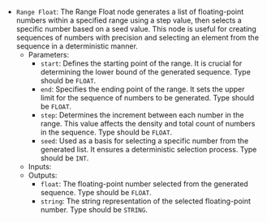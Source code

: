 - `Range Float`: The Range Float node generates a list of floating-point numbers within a specified range using a step value, then selects a specific number based on a seed value. This node is useful for creating sequences of numbers with precision and selecting an element from the sequence in a deterministic manner.
    - Parameters:
        - `start`: Defines the starting point of the range. It is crucial for determining the lower bound of the generated sequence. Type should be `FLOAT`.
        - `end`: Specifies the ending point of the range. It sets the upper limit for the sequence of numbers to be generated. Type should be `FLOAT`.
        - `step`: Determines the increment between each number in the range. This value affects the density and total count of numbers in the sequence. Type should be `FLOAT`.
        - `seed`: Used as a basis for selecting a specific number from the generated list. It ensures a deterministic selection process. Type should be `INT`.
    - Inputs:
    - Outputs:
        - `float`: The floating-point number selected from the generated sequence. Type should be `FLOAT`.
        - `string`: The string representation of the selected floating-point number. Type should be `STRING`.
